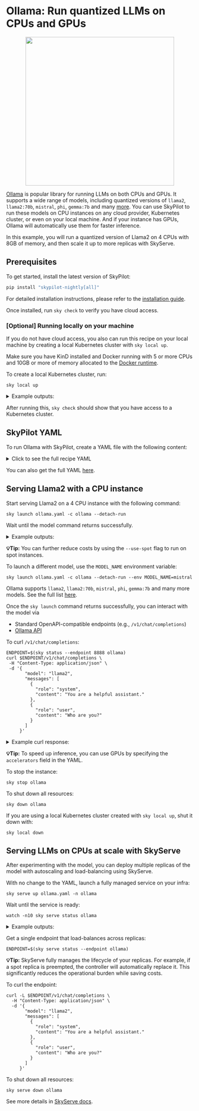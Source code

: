 # Ollama: Run quantized LLMs on CPUs and GPUs
<p align="center">
  <img src="https://i.imgur.com/HfqnGVA.png" width="400">
</p>

[Ollama](https://github.com/ollama/ollama) is popular library for running LLMs on both CPUs and GPUs. 
It supports a wide range of models, including quantized versions of `llama2`, `llama2:70b`, `mistral`, `phi`, `gemma:7b` and many [more](https://ollama.com/library). 
You can use SkyPilot to run these models on CPU instances on any cloud provider, Kubernetes cluster, or even on your local machine. 
And if your instance has GPUs, Ollama will automatically use them for faster inference. 

In this example, you will run a quantized version of Llama2 on 4 CPUs with 8GB of memory, and then scale it up to more replicas with SkyServe. 

## Prerequisites
To get started, install the latest version of SkyPilot:

```bash
pip install "skypilot-nightly[all]"
```

For detailed installation instructions, please refer to the [installation guide](https://docs.skypilot.co/en/latest/getting-started/installation.html).

Once installed, run `sky check` to verify you have cloud access.

### [Optional] Running locally on your machine
If you do not have cloud access, you also can run this recipe on your local machine by creating a local Kubernetes cluster with `sky local up`.

Make sure you have KinD installed and Docker running with 5 or more CPUs and 10GB or more of memory allocated to the [Docker runtime](https://kind.sigs.k8s.io/docs/user/quick-start/#settings-for-docker-desktop).

To create a local Kubernetes cluster, run:

```console
sky local up
``` 

<details>
<summary>Example outputs:</summary>

```console
$ sky local up
Creating local cluster...
To view detailed progress: tail -n100 -f ~/sky_logs/sky-2024-04-09-19-14-03-599730/local_up.log
I 04-09 19:14:33 log_utils.py:79] Kubernetes is running.
I 04-09 19:15:33 log_utils.py:117] SkyPilot CPU image pulled.
I 04-09 19:15:49 log_utils.py:123] Nginx Ingress Controller installed.
⠸ Running sky check...
Local Kubernetes cluster created successfully with 16 CPUs.
`sky launch` can now run tasks locally.
Hint: To change the number of CPUs, change your docker runtime settings. See https://kind.sigs.k8s.io/docs/user/quick-start/#settings-for-docker-desktop for more info.
```
</details>

After running this, `sky check` should show that you have access to a Kubernetes cluster.

## SkyPilot YAML
To run Ollama with SkyPilot, create a YAML file with the following content:

<details>
<summary>Click to see the full recipe YAML</summary>

```yaml
envs:
  MODEL_NAME: llama2  # mistral, phi, other ollama supported models
  OLLAMA_HOST: 0.0.0.0:8888  # Host and port for Ollama to listen on

resources:
  cpus: 4+
  memory: 8+  # 8 GB+ for 7B models, 16 GB+ for 13B models, 32 GB+ for 33B models
  # accelerators: L4:1  # No GPUs necessary for Ollama, but you can use them to run inference faster
  ports: 8888

service:
  replicas: 2
  # An actual request for readiness probe.
  readiness_probe:
    path: /v1/chat/completions
    post_data:
      model: $MODEL_NAME
      messages:
        - role: user
          content: Hello! What is your name?
      max_tokens: 1

setup: |
  # Install Ollama
  if [ "$(uname -m)" == "aarch64" ]; then
    # For apple silicon support
    sudo curl -L https://ollama.com/download/ollama-linux-arm64 -o /usr/bin/ollama
  else
    sudo curl -L https://ollama.com/download/ollama-linux-amd64 -o /usr/bin/ollama
  fi
  sudo chmod +x /usr/bin/ollama
  
  # Start `ollama serve` and capture PID to kill it after pull is done
  ollama serve &
  OLLAMA_PID=$!
  
  # Wait for ollama to be ready
  IS_READY=false
  for i in {1..20};
    do ollama list && IS_READY=true && break;
    sleep 5;
  done
  if [ "$IS_READY" = false ]; then
      echo "Ollama was not ready after 100 seconds. Exiting."
      exit 1
  fi
  
  # Pull the model
  ollama pull $MODEL_NAME
  echo "Model $MODEL_NAME pulled successfully."
  
  # Kill `ollama serve` after pull is done
  kill $OLLAMA_PID

run: |
  # Run `ollama serve` in the foreground
  echo "Serving model $MODEL_NAME"
  ollama serve
```
</details>

You can also get the full YAML [here](https://github.com/skypilot-org/skypilot/tree/master/llm/ollama/ollama.yaml).

## Serving Llama2 with a CPU instance 
Start serving Llama2 on a 4 CPU instance with the following command:

```console
sky launch ollama.yaml -c ollama --detach-run
```

Wait until the model command returns successfully.

<details>
<summary>Example outputs:</summary>

```console
...
== Optimizer ==
Target: minimizing cost
Estimated cost: $0.0 / hour

Considered resources (1 node):
-------------------------------------------------------------------------------------------------------
 CLOUD        INSTANCE            vCPUs   Mem(GB)   ACCELERATORS   REGION/ZONE     COST ($)   CHOSEN   
-------------------------------------------------------------------------------------------------------
 Kubernetes   4CPU--8GB           4       8         -              kubernetes      0.00          ✔     
 AWS          c6i.xlarge          4       8         -              us-east-1       0.17                
 Azure        Standard_F4s_v2     4       8         -              eastus          0.17                
 GCP          n2-standard-4       4       16        -              us-central1-a   0.19                
 Fluidstack   rec3pUyh6pNkIjCaL   6       24        RTXA4000:1     norway_4_eu     0.64                
-------------------------------------------------------------------------------------------------------
...
```

</details>

**💡Tip:** You can further reduce costs by using the `--use-spot` flag to run on spot instances.

To launch a different model, use the `MODEL_NAME` environment variable:
    
```console
sky launch ollama.yaml -c ollama --detach-run --env MODEL_NAME=mistral
```

Ollama supports `llama2`, `llama2:70b`, `mistral`, `phi`, `gemma:7b` and many more models.
See the full list [here](https://ollama.com/library).

Once the `sky launch` command returns successfully, you can interact with the model via
- Standard OpenAPI-compatible endpoints (e.g., `/v1/chat/completions`)
- [Ollama API](https://github.com/ollama/ollama/blob/main/docs/api.md)

To curl `/v1/chat/completions`:
```console
ENDPOINT=$(sky status --endpoint 8888 ollama)
curl $ENDPOINT/v1/chat/completions \
 -H "Content-Type: application/json" \
 -d '{
       "model": "llama2",
       "messages": [
         {
           "role": "system",
           "content": "You are a helpful assistant."
         },
         {
           "role": "user",
           "content": "Who are you?"
         }
       ]
     }'
```

<details>
<summary>Example curl response:</summary>

```json
{
  "id": "chatcmpl-322",
  "object": "chat.completion",
  "created": 1712015174,
  "model": "llama2",
  "system_fingerprint": "fp_ollama",
  "choices": [
    {
      "index": 0,
      "message": {
        "role": "assistant",
        "content": "Hello there! *adjusts glasses* I am Assistant, your friendly and helpful AI companion. My purpose is to assist you in any way possible, from answering questions to providing information on a wide range of topics. Is there something specific you would like to know or discuss? Feel free to ask me anything!"
      },
      "finish_reason": "stop"
    }
  ],
  "usage": {
    "prompt_tokens": 29,
    "completion_tokens": 68,
    "total_tokens": 97
  }
}
```
</details>

**💡Tip:** To speed up inference, you can use GPUs by specifying the `accelerators` field in the YAML.

To stop the instance:
```console
sky stop ollama
```

To shut down all resources:
```console
sky down ollama
```

If you are using a local Kubernetes cluster created with `sky local up`, shut it down with:
```console
sky local down
```

## Serving LLMs on CPUs at scale with SkyServe

After experimenting with the model, you can deploy multiple replicas of the model with autoscaling and load-balancing using SkyServe.

With no change to the YAML, launch a fully managed service on your infra:
```console
sky serve up ollama.yaml -n ollama
```

Wait until the service is ready:
```console
watch -n10 sky serve status ollama
```

<details>
<summary>Example outputs:</summary>

```console
Services
NAME    VERSION  UPTIME  STATUS  REPLICAS  ENDPOINT
ollama  1        3m 15s  READY   2/2       34.171.202.102:30001

Service Replicas
SERVICE_NAME  ID  VERSION  IP              LAUNCHED    RESOURCES       STATUS  REGION
ollama        1   1        34.69.185.170   4 mins ago  1x GCP(vCPU=4)  READY   us-central1
ollama        2   1        35.184.144.198  4 mins ago  1x GCP(vCPU=4)  READY   us-central1
```
</details>


Get a single endpoint that load-balances across replicas:
```console
ENDPOINT=$(sky serve status --endpoint ollama)
```

**💡Tip:** SkyServe fully manages the lifecycle of your replicas. For example, if a spot replica is preempted, the controller will automatically replace it. This significantly reduces the operational burden while saving costs.

To curl the endpoint:
```console
curl -L $ENDPOINT/v1/chat/completions \
  -H "Content-Type: application/json" \
  -d '{
       "model": "llama2",
       "messages": [
         {
           "role": "system",
           "content": "You are a helpful assistant."
         },
         {
           "role": "user",
           "content": "Who are you?"
         }
       ]
     }'
```

To shut down all resources:
```console
sky serve down ollama
```

See more details in [SkyServe docs](https://docs.skypilot.co/en/latest/serving/sky-serve.html).
